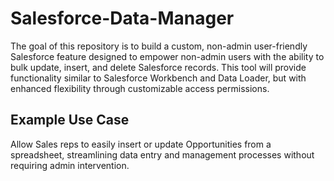 # Salesforce-Data-Manager
The goal of this repository is to build a custom, non-admin user-friendly Salesforce feature designed to empower non-admin users with the ability to bulk update, insert, and delete Salesforce records. This tool will provide functionality similar to Salesforce Workbench and Data Loader, but with enhanced flexibility through customizable access permissions.
## Example Use Case
Allow Sales reps to easily insert or update Opportunities from a spreadsheet, streamlining data entry and management processes without requiring admin intervention.

